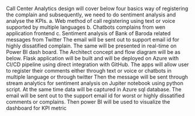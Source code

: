 Call Center Analytics design will cover below four basics way of registering the complain and subsequently, we need to do sentiment analysis and analyse the KPIs. a. Web method of call registering using text or voice supported by multiple languages b. Chatbots complains from wen application frontend c. Sentiment analysis of Bank of Baroda related messages from Twitter The email will be sent out to support email id for highly dissatified complain. The same will be presented in real-time on Power BI dash board.
The Architect concept and flow diagram will be as below. Flask application will be built and will be deployed on Azure with CI/CD pipeline using direct integration with GitHub. The apps will allow user to register their comments either through text or voice or chatbots in multiple language or through twitter Then the message will be sent through stream analytics for sentiment analysis on Jupiter notebook using python script. At the same time data will be captured in Azure sql database. The email will be sent out to the support email id for worst or highly dissatified comments or complains. Then power BI will be used to visualize the dashboard for KPI metric
